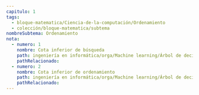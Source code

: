 ```yaml
---
capitulo: 1
tags:
  - bloque-matematica/Ciencia-de-la-computación/Ordenamiento
  - colección/bloque-matematica/subtema
nombreSubtema: Ordenamiento
nota:
  - numero: 1
    nombre: Cota inferior de búsqueda
    path: ingeniería en informática/orga/Machine learning/Árbol de decisión#^teo-3-1-1
    pathRelacionado: 
  - numero: 2
    nombre: Cota inferior de ordenamiento
    path: ingeniería en informática/orga/Machine learning/Árbol de decisión#^teo-3-1-2
    pathRelacionado: 
---
```

